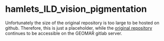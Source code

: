 # hamlets_ILD_vision_pigmentation

Unfortunately the size of the original repository is too large to be hosted on github.
Therefore, this is just a placeholder, while the [original repository](https://git.geomar.de/open-source/hamlets_ILD_vision_pigmentation) continues to be accessible on the GEOMAR gitlab server.
